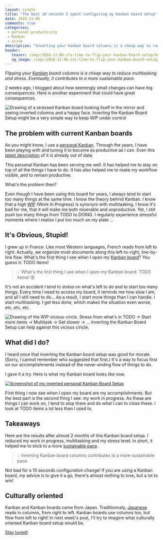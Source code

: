 ```yaml
---
layout: single
title: "The best 10 seconds I spent configuring my Kanban board setup"
date: 2018-11-08
comments: true
categories:
 - personal-productivity
 - Kanban
 - scrum
description: "Inverting your Kanban board columns is a cheap way to reduce multitasking and stress. Eventually, it contributes to a more sustainable pace. By adapting Kanban boards setup to our culture, we can make them highlight what can be finished instead of what can be started!"
header:
   teaser: /imgs/2018-11-06-its-time-to-flip-your-kanban-board-setup/kanban-mirror-teaser.jpeg
   og_image: /imgs/2018-11-06-its-time-to-flip-your-kanban-board-setup/kanban-mirror-og.jpeg
---
```

_Flipping your [Kanban](https://en.wikipedia.org/wiki/Kanban) board columns is a cheap way to reduce multitasking and stress. Eventually, it contributes to a more sustainable pace._

2 weeks ago, I blogged about how seemingly small changes can have big consequences. Here is another experiment that could have great consequences.

![Drawing of a stressed Kanban board looking itself in the mirror and seeing inverted columns and a happy face. Inverting the Kanban Board Setup might be a very simple way to keep WIP under control]({{site.url}}/imgs/2018-11-06-its-time-to-flip-your-kanban-board-setup/kanban-mirror.jpeg)

## The problem with current Kanban boards

As you might know, I use a [personal Kanban](http://personalkanban.com). Through the years, I have been playing with and tuning it to become as productive as I can. Even this [latest description](/my-ultimate-jira-personal-kanban/) of it is already out of date.

This personal Kanban has been serving me well. It has helped me to stay on top of all the things I have to do. It has also helped me to make my workflow visible, and to remain productive.

What's the problem then?

Even though I have been using this board for years, I always tend to start too many things at the same time. I know the theory behind Kanban. I know that a high [WIP](https://en.wikipedia.org/wiki/Work_in_process) (Work In Progress) is synonym with multitasking. I know it's bad for me, that it will make me both miserable and unproductive. Yet, I still push too many things from TODO to DOING. I regularly experience stressful moments where I realize I put too much on my plate ...

## It's Obvious, Stupid!

I grew up in France. Like most Western languages, French reads from left to right. Actually, we organize most documents along this left-to-right, line-by-line flow. What's the first thing I see when I open my [Kanban board](https://en.wikipedia.org/wiki/Kanban_board)? You guess it: TODO items!

> 💡 What's the first thing I see when I open my Kanban board: TODO items! 😰

It's not an accident I tend to stress on what's left to do and to start too many things. Every time I need to access my board, it reminds me how slow I am, and all I still need to do... As a result, I start more things than I can handle. I start multitasking. I get less done, which makes the situation even worse, etc, etc, etc.

![Drawing of the WIP vicious-circle. Stress from what's in TODO -> Start more items -> Multitask -> Get slower -> ... Inverting the Kanban Board Setup can help against this vicious ciricle.]({{site.url}}/imgs/2018-11-06-its-time-to-flip-your-kanban-board-setup/WIP-vicious-circle.jpeg)

## What did I do?

I heard once that inverting the Kanban board setup was good for morale. (Sorry, I cannot remember who suggested that first.) It's a way to focus first on our accomplishments instead of the never-ending flow of things to do.

I gave it a try. Here is what my Kanban board looks like now.

[![Screenshot of my inverted personal Kanban Board Setup]({{site.url}}/imgs/2018-11-06-its-time-to-flip-your-kanban-board-setup/inverted-kanban-setup.jpg)](/imgs/2018-11-06-its-time-to-flip-your-kanban-board-setup/inverted-kanban-setup.png)

First thing I now see when I open my board are my accomplishments. But the best part is the second thing I see: my work in progress. As these are things I can work on, I tend to stop there and do what I can to close these. I look at TODO items a lot less than I used to.

## Takeaways

Here are the results after almost 2 months of this Kanban board setup. I reduced my work in progress, multitasking and my stress level. In short, it helped me to stick to a more [sustainable pace](http://www.extremeprogramming.org/rules/overtime.html).

> 💡 Inverting Kanban board columns contributes to a more sustainable pace.

Not bad for a 10 seconds configuration change! If you are using a Kanban board, my advice is to give it a go, there's almost nothing to lose, but a lot to win!

## Culturally oriented

Kanban and Kanban boards came from Japan. Traditionnaly, [Japanese](https://en.wikipedia.org/wiki/Japanese_writing_system) reads in columns, from right to left. Kanban boards use columns too, but flow from left to right! In next week's post, I'll try to imagine what culturally oriented Kanban board setup would be.

[Stay tuned!](http://eepurl.com/dxKE95)
